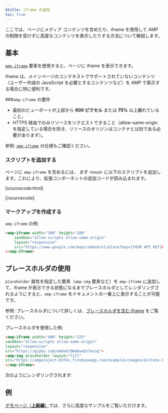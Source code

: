 ```yaml
---
$title: iframe の追加
toc: true
---
```



ここでは、ページにメディア コンテンツを含めたり、iframe を使用して AMP の制限を受けずに高度なコンテンツを表示したりする方法について解説します。

## 基本

[`amp-iframe`](/ja/docs/reference/components/amp-iframe.html) 要素を使用すると、ページに iframe を表示できます。

iframe は、メインページのコンテキストでサポートされていないコンテンツ（ユーザー作成の JavaScript を必要とするコンテンツなど）を AMP で表示する場合に特に便利です。

###`amp-iframe` の要件

* 最初のビューポートが上部から **600 ピクセル** または **75%** 以上離れていること。
* HTTPS 経由でのみリソースをリクエストできること（allow-same-origin を指定している場合を除き、リソースのオリジンはコンテナとは別である必要があります）。

参照: [<code>amp-iframe</code>](/ja/docs/reference/components/amp-iframe.html) の仕様もご確認ください。

### スクリプトを追加する

ページに `amp-iframe` を含めるには、
まず `<head>` に以下のスクリプトを追加します。これにより、拡張コンポーネントの追加コードが読み込まれます。

[sourcecode:html]
<script async custom-element="amp-iframe"
    src="https://cdn.ampproject.org/v0/amp-iframe-0.1.js"></script>
[/sourcecode]

### マークアップを作成する

`amp-iframe` の例:

```html
<amp-iframe width="200" height="100"
    sandbox="allow-scripts allow-same-origin"
    layout="responsive"
    src="https://www.google.com/maps/embed/v1/place?key={YOUR API KEY}&q=europe">
</amp-iframe>
```

## プレースホルダの使用

`placeholder` 属性を指定した要素（`amp-img` 要素など）を `amp-iframe` に追加して、iframe が表示できる状態になるまでプレースホルダとしてレンダリングされるようにすると、`amp-iframe` をドキュメントの一番上に表示することが可能です。

参照: プレースホルダについて詳しくは、[プレースホルダを含む iframe](/ja/docs/reference/components/amp-iframe.html#iframe-with-placeholder) をご覧ください。


プレースホルダを使用した例:

```html
<amp-iframe width="400" height="225"
sandbox="allow-scripts allow-same-origin"
layout="responsive"
src="https://giphy.com/embed/OWabwoEn7ezug">
<amp-img placeholder layout="fill"
src="https://ampproject-b5f4c.firebaseapp.com/examples/images/kittens-biting.jpg"></amp-img>
</amp-iframe>
```
次のようにレンダリングされます:

<amp-iframe width="400" height="225"
sandbox="allow-scripts allow-same-origin"
layout="responsive"
src="https://giphy.com/embed/OWabwoEn7ezug">
<amp-img placeholder layout="fill"
src="https://ampproject-b5f4c.firebaseapp.com/examples/images/kittens-biting.jpg"></amp-img>
</amp-iframe>

## 例

[デモページ（**上級編**）](https://ampbyexample.com/components/amp-iframe/)では、さらに高度なサンプルをご覧いただけます。
